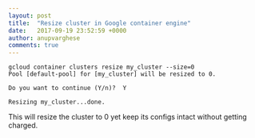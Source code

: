 ```yaml
---
layout: post
title:  "Resize cluster in Google container engine"
date:   2017-09-19 23:52:59 +0000
author: anupvarghese
comments: true
---
```



```shell
gcloud container clusters resize my_cluster --size=0
Pool [default-pool] for [my_cluster] will be resized to 0.

Do you want to continue (Y/n)?  Y

Resizing my_cluster...done.
```

This will resize the cluster to 0 yet keep its configs intact without getting charged.
